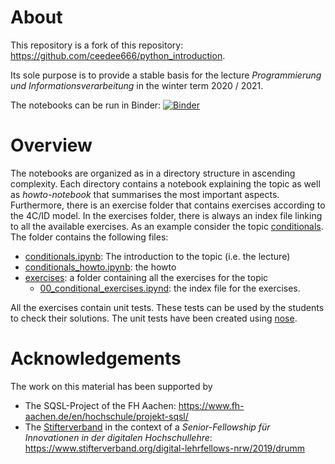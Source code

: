 # About
This repository is a fork of this repository: https://github.com/ceedee666/python_introduction.

Its sole purpose is to provide a stable basis for the lecture *Programmierung und Informationsverarbeitung* in the winter term 2020 / 2021.

The notebooks can be run in Binder: [![Binder](https://mybinder.org/badge_logo.svg)](https://mybinder.org/v2/gh/ceedee666/python_intro_ws20/v1.2)

# Overview 
The notebooks are organized as in a directory structure in ascending complexity. Each directory contains a 
notebook explaining the topic as well as *howto-notebook* that summarises the most important aspects. 
Furthermore, there is an exercise folder that contains exercises according to the 4C/ID model. In the 
exercises folder, there is always an index file linking to all the available exercises. As an example consider the
topic [conditionals](/notebooks/30_conditionals). The folder contains the following files:

- [conditionals.ipynb](/notebooks/30_conditionals/conditionals.ipynb): The introduction to the topic (i.e. the lecture)
- [conditionals_howto.ipynb](/notebooks/30_conditionals/conditionals_howto_eng.ipynb): the howto 
- [exercises](/notebooks/30_conditionals/exercises): a folder containing all the exercises for the topic
    - [00_conditional_exercises.ipynd](/notebooks/30_conditionals/exercises/00_conditional_exercises.ipynd): the index file for the exercises. 

All the exercises contain unit tests. These tests can be used by the students to check their solutions. The unit tests have been created using 
[nose](https://nose.readthedocs.io/en/latest/). 

# Acknowledgements 
The work on this material has been supported by 

- The SQSL-Project of the FH Aachen: https://www.fh-aachen.de/en/hochschule/projekt-sqsl/
- The [Stifterverband](https://www.stifterverband.org/) in the context of a *Senior-Fellowship für Innovationen in der digitalen Hochschullehre*: https://www.stifterverband.org/digital-lehrfellows-nrw/2019/drumm

